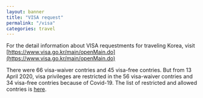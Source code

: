 ```yaml
---
layout: banner
title: "VISA request"
permalink: "/visa"
categories: travel
---
```


For the detail information about VISA requestments for traveling Korea, visit [https://www.visa.go.kr/main/openMain.do](https://www.visa.go.kr/main/openMain.do)

There were 66 visa-waiver contries and 45 visa-free contries. But from 13 April 2020, visa privileges are restricted in the 56 visa-waiver contries and 34 visa-free contries because of Covid-19. The list of restricted and allowed contries is [here](/assets/img/slider/visainformation.pdf).